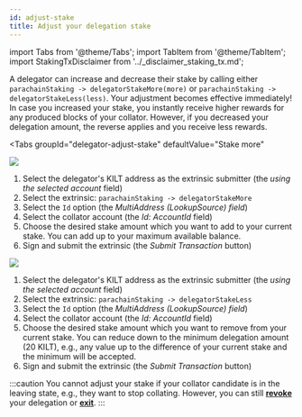 ```yaml
---
id: adjust-stake
title: Adjust your delegation stake
---
```


import Tabs from '@theme/Tabs';
import TabItem from '@theme/TabItem';
import StakingTxDisclaimer from '../_disclaimer_staking_tx.md';

A delegator can increase and decrease their stake by calling either  `parachainStaking -> delegatorStakeMore(more)` or `parachainStaking -> delegatorStakeLess(less)`.
Your adjustment becomes effective immediately!
In case you increased your stake, you instantly receive higher rewards for any produced blocks of your collator.
However, if you decreased your delegation amount, the reverse applies and you receive less rewards.

<StakingTxDisclaimer />

<Tabs
  groupId="delegator-adjust-stake"
  defaultValue="Stake more"
>
<TabItem value="Stake more" label="Stake more">

![](/img/chain/parachainStaking-delegatorStakeMore.png)

1. Select the delegator's KILT address as the extrinsic submitter (the *using the selected account* field)
2. Select the extrinsic: `parachainStaking -> delegatorStakeMore`
3. Select the `Id` option (the *MultiAddress (LookupSource) field*)
4. Select the collator account (the *Id: AccountId* field)
5. Choose the desired stake amount which you want to add to your current stake.
You can add up to your maximum available balance.
6. Sign and submit the extrinsic (the *Submit Transaction* button)

</TabItem>
<TabItem value="Stake less" label="Stake less">

![](/img/chain/parachainStaking-delegatorStakeLess.png)

1. Select the delegator's KILT address as the extrinsic submitter (the *using the selected account* field)
2. Select the extrinsic: `parachainStaking -> delegatorStakeLess`
3. Select the `Id` option (the *MultiAddress (LookupSource) field*)
4. Select the collator account (the *Id: AccountId* field)
5. Choose the desired stake amount which you want to remove from your current stake.
You can reduce down to the minimum delegation amount (20 KILT), e.g., any value up to the difference of your current stake and the minimum will be accepted.
6. Sign and submit the extrinsic (the *Submit Transaction* button)

</TabItem>
</Tabs>

:::caution
You cannot adjust your stake if your collator candidate is in the leaving state, e.g., they want to stop collating.
However, you can still [**revoke**](./04_revoke.md) your delegation or [**exit**](./05_exit.md).
:::

